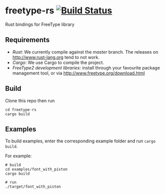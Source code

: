 # freetype-rs [![Build Status](https://travis-ci.org/PistonDevelopers/freetype-rs.svg)](https://travis-ci.org/PistonDevelopers/freetype-rs)

Rust bindings for FreeType library

## Requirements

  * *Rust*: We currently compile against the *master* branch. The releases on http://www.rust-lang.org tend to not work.
  * *Cargo*: We use Cargo to compile the project.
  * *FreeType2 development libraries*: install through your favourite package management tool, or via http://www.freetype.org/download.html

## Build

Clone this repo then run
```
cd freetype-rs
cargo build
```

## Examples

To build examples, enter the corresponding example folder and run `cargo build`.

For example:
```
# build
cd examples/font_with_piston
cargo build

# run
./target/font_with_piston
```
